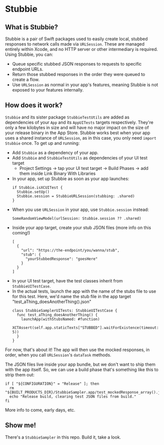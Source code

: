 # Stubbie

## What is Stubbie?

Stubbie is a pair of Swift packages used to easily create local, stubbed responses to network calls made via `URLSession`. These are managed entirely within Xcode, and no HTTP server or other intermediary is required. Using Stubbie, you can:

* Queue specific stubbed JSON responses to requests to specific endpoint URLs.
* Return those stubbed responses in the order they were queued to create a flow.
* Use `URLSession` as normal in your app's features, meaning Stubbie is not exposed to your features internally.

## How does it work?

`Stubbie` and its sister package `StubbieTestUtils` are added as dependencies of your `App` and its `AppUITests` targets respectively. They're only a few kilobytes in size and will have no major impact on the size of your release binary in the App Store. Stubbie works best when your app uses a shared instance of `URLSession`, as in this case, you only need `import Stubbie` once. To get up and running:

* Add `Stubbie` as a dependency of your app.
* Add `Stubbie` and `StubbieTestUtils` as dependencies of your UI test target
  * Project Settings -> tap your UI test target -> Build Phases -> add them inside Link Binary With Libraries
* In your app, set up Stubbie as soon as your app launches:
  ```
  if Stubbie.isXCUITest {
    Stubbie.setUp()
    Stubbie.session = StubbieURLSession(stubbing: .shared) 
  }
  ```
* When you use `URLSession` in your app, use `Stubbie.session` instead:
  ```
  SomeRandomViewModel(urlSession: Stubbie.session ?? .shared)
  ```
* Inside your app target, create your stub JSON files (more info on this coming!)
  ```
  [
    {
      "url": "https://the-endpoint/you/wanna/stub",
      "stub": {
        "yourStubbedResponse": "goesHere"
      }
    }
  ]
  ```
* In your UI test target, have the test classes inherit from `StubbieUITestCase`.
* In the actual tests, launch the app with the name of the stubs file to use for this test.
  Here, we'd name the stub file in the app target "test_aThing_doesAnotherThing().json"
  ```
  class StubbieSamplerUITests: StubbieUITestCase {
    func test_aThing_doesAnotherThing() {
      launchApp(withStubsNamed: #function)
      XCTAssert(self.app.staticTexts["STUBBED"].waitForExistence(timeout: 5))
    }
  }
  ```

For now, that's about it! The app will then use the mocked responses, in order, when you call `URLSession`'s `dataTask` methods.

The JSON files live inside your app bundle, but we don't want to ship them with the app itself. So, we can use a build phase that's something like this to strip them out:
  ```
  if [ "${CONFIGURATION}" = "Release" ]; then
    rm "${BUILT_PRODUCTS_DIR}/StubbieSampler.app/test_mockedResponse_array().json"
    echo "Release build, clearing test JSON files from build."
  fi
```

More info to come, early days, etc.

## Show me!

There's a `StubbieSampler` in this repo. Build it, take a look.
